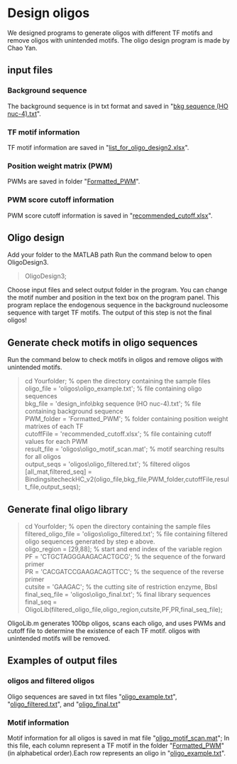 # Design oligos
We designed programs to generate oligos with different TF motifs and remove oligos with unintended motifs.
The oligo design program is made by Chao Yan.

## input files
### Background sequence
The background sequence is in txt format and saved in "[bkg sequence (HO nuc-4).txt](https://github.com/HengyeChen/oligo_design/blob/main/design_info/bkg%20sequence%20(HO%20nuc-4).txt)".

### TF motif information
TF motif information are saved in "[list_for_oligo_design2.xlsx](https://github.com/HengyeChen/oligo_design/blob/main/design_info/list_for_oligo_design2.xlsx)".

### Position weight matrix (PWM)
PWMs are saved in folder "[Formatted_PWM](https://github.com/HengyeChen/oligo_design/tree/main/Formatted_PWM)".

### PWM score cutoff information
PWM score cutoff information is saved in "[recommended_cutoff.xlsx](https://github.com/HengyeChen/oligo_design/blob/main/recommended_cutoff.xlsx)".

## Oligo design
Add your folder to the MATLAB path
Run the command below to open OligoDesign3. 
> OligoDesign3;

Choose input files and select output folder in the program. You can change the motif number and position in the text box on the program panel.
This program replace the endogenous sequence in the background nucleosome sequence with target TF motifs. The output of this step is not the final oligos!

## Generate check motifs in oligo sequences
Run the command below to check motifs in oligos and remove oligos with unintended motifs.
> cd Yourfolder; % open the directory containing the sample files\
> oligo_file = 'oligos\oligo_example.txt'; % file containing oligo sequences\
> bkg_file = 'design_info\bkg sequence (HO nuc-4).txt'; % file containing background sequence\
> PWM_folder = 'Formatted_PWM'; % folder containing position weight matrixes of each TF\
> cutoffFile = 'recommended_cutoff.xlsx'; % file containing cutoff values for each PWM\
> result_file = 'oligos\oligo_motif_scan.mat'; % motif searching results for all oligos\
> output_seqs = 'oligos\oligo_filtered.txt'; % filtered oligos\
> [all_mat,filtered_seq] = BindingsitecheckHC_v2(oligo_file,bkg_file,PWM_folder,cutoffFile,result_file,output_seqs);


## Generate final oligo library
> cd Yourfolder; % open the directory containing the sample files\
> filtered_oligo_file = 'oligos\oligo_filtered.txt'; % file containing filtered oligo sequences generated by step e above.\
> oligo_region = [29,88]; % start and end index of the variable region\
> PF = 'CTGCTAGGGAAGACACTGCG'; % the sequence of the forward primer\
> PR = 'CACGATCCGAAGACAGTTCC'; % the sequence of the reverse primer\
> cutsite = 'GAAGAC'; % the cutting site of restriction enzyme, BbsI\
> final_seq_file = 'oligos\oligo_final.txt'; % final library sequences\
> final_seq = OligoLib(filtered_oligo_file,oligo_region,cutsite,PF,PR,final_seq_file);



OligoLib.m generates 100bp oligos, scans each oligo, and uses PWMs and cutoff file to determine the existence of each TF motif. oligos with unintended motifs will be removed.

## Examples of output files
### oligos and filtered oligos
Oligo sequences are saved in txt files "[oligo_example.txt](https://github.com/HengyeChen/oligo_design/blob/main/oligos/oligo_example.txt)", "[oligo_filtered.txt](https://github.com/HengyeChen/oligo_design/blob/main/oligos/oligo_filtered.txt)", and "[oligo_final.txt](https://github.com/HengyeChen/oligo_design/blob/main/oligos/oligo_final.txt)"

### Motif information
Motif information for all oligos is saved in mat file "[oligo_motif_scan.mat](https://github.com/HengyeChen/oligo_design/blob/main/oligos/oligo_motif_scan.mat)";
In this file, each column represent a TF motif in the folder "[Formatted_PWM](https://github.com/HengyeChen/oligo_design/tree/main/Formatted_PWM)"(in alphabetical order).Each row represents an oligo in "[oligo_example.txt](https://github.com/HengyeChen/oligo_design/blob/main/oligos/oligo_example.txt)".










